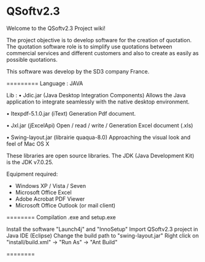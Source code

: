 QSoftv2.3
=========
Welcome to the QSoftv2.3 Project wiki!

The project objective is to develop software for the creation of quotation. The quotation software role is to 
simplify use quotations between commercial services and different customers and also to create as easily as 
possible quotations.

This software was develop by the SD3 company France.

=========
Language : JAVA

Lib : 
  • Jdic.jar (Java Desktop Integration Components)
    Allows the Java application to integrate seamlessly with the native desktop environment.

  • Itexpdf-5.1.0.jar (iText)
    Generation Pdf document.

  • Jxl.jar (jExcelApi)
    Open / read / write / Generation Excel document (.xls)

  • Swing-layout.jar (librairie quaqua-8.0)
    Approaching the visual look and feel of Mac OS X
    
These libraries are open source libraries.
The JDK (Java Development Kit) is the JDK v7.0.25.

Equipment required:
  - Windows XP / Vista / Seven
  - Microsoft Office Excel
  - Adobe Acrobat PDF Viewer
  - Microsoft Office Outlook (or mail client)

========
Compilation .exe and setup.exe

Install the software "Launch4j" and "InnoSetup"
Import QSoftv2.3 project in Java IDE (Eclipse)
Change the build path to "swing-layout.jar"
Right click on "install/build.xml" -> "Run As" -> "Ant Build"

========
